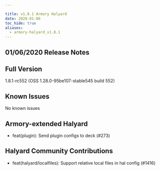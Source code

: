 ```yaml
---

title: v1.8.1 Armory Halyard
date: 2020-01-06
toc_hide: true
aliases:
  - armory-halyard_v1.8.1
---
```


## 01/06/2020 Release Notes

## Full Version
1.8.1-rc552 (OSS 1.28.0-95be107-stable545 build 552)

## Known Issues
No known issues

## Armory-extended Halyard
 - feat(plugin): Send plugin configs to deck (#273)

##  Halyard Community Contributions
 - feat(halyard/localfiles): Support relative local files in hal config (#1416)
